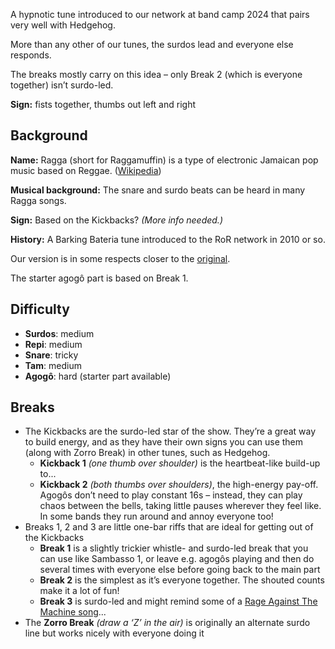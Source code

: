 A hypnotic tune introduced to our network at band camp 2024 that pairs very well with Hedgehog.

More than any other of our tunes, the surdos lead and everyone else responds.

The breaks mostly carry on this idea – only Break 2 (which is everyone together) isn’t surdo-led.

**Sign:** fists together, thumbs out left and right

## Background

**Name:** Ragga (short for Raggamuffin) is a type of electronic Jamaican pop music based on Reggae. ([Wikipedia](https://en.wikipedia.org/wiki/Ragga))

**Musical background:** The snare and surdo beats can be heard in many Ragga songs.

**Sign:** Based on the Kickbacks? *(More info needed.)*

**History:** A Barking Bateria tune introduced to the RoR network in 2010 or so.

Our version is in some respects closer to the [original](https://soundcloud.com/barking-bateria/ragga).

The starter agogô part is based on Break 1.

## Difficulty

* **Surdos**: medium
* **Repi**: medium
* **Snare**: tricky
* **Tam**: medium
* **Agogô**: hard (starter part available)

## Breaks

* The Kickbacks are the surdo-led star of the show. They’re a great way to build energy, and as they have their own signs you can use them (along with Zorro Break) in other tunes, such as Hedgehog.
  * **Kickback 1** *(one thumb over shoulder)* is the heartbeat-like build-up to...
  * **Kickback 2** *(both thumbs over shoulders)*, the high-energy pay-off. Agogôs don’t need to play constant
    16s – instead, they can play chaos between the bells, taking little pauses wherever they feel like.
    In some bands they run around and annoy everyone too!
* Breaks 1, 2 and 3 are little one-bar riffs that are ideal for getting out of the Kickbacks
  * **Break 1** is a slightly trickier whistle- and surdo-led break that you can use like Sambasso 1, or
    leave e.g. agogôs playing and then do several times with everyone else before going back to the main part
  * **Break 2** is the simplest as it’s everyone together. The shouted counts make it a lot of fun!
  * **Break 3** is surdo-led and might remind some of a [Rage Against The Machine song](https://www.youtube.com/watch?v=bWXazVhlyxQ)...
* The **Zorro Break** *(draw a ‘Z’ in the air)* is originally an alternate surdo line but works nicely with
  everyone doing it
